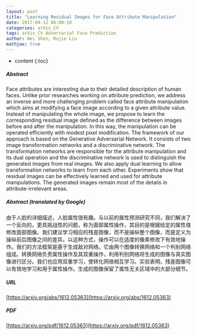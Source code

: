 ```yaml
---
layout: post
title: "Learning Residual Images for Face Attribute Manipulation"
date: 2017-04-12 06:00:19
categories: arXiv_CV
tags: arXiv_CV Adversarial Face Prediction
author: Wei Shen, Rujie Liu
mathjax: true
---
```


* content
{:toc}

##### Abstract
Face attributes are interesting due to their detailed description of human faces. Unlike prior researches working on attribute prediction, we address an inverse and more challenging problem called face attribute manipulation which aims at modifying a face image according to a given attribute value. Instead of manipulating the whole image, we propose to learn the corresponding residual image defined as the difference between images before and after the manipulation. In this way, the manipulation can be operated efficiently with modest pixel modification. The framework of our approach is based on the Generative Adversarial Network. It consists of two image transformation networks and a discriminative network. The transformation networks are responsible for the attribute manipulation and its dual operation and the discriminative network is used to distinguish the generated images from real images. We also apply dual learning to allow transformation networks to learn from each other. Experiments show that residual images can be effectively learned and used for attribute manipulations. The generated images remain most of the details in attribute-irrelevant areas.

##### Abstract (translated by Google)
由于人脸的详细描述，人脸属性很有趣。与以前的属性预测研究不同，我们解决了一个反向的，更具挑战性的问题，称为面部属性操作，其目的是根据给定的属性值修改面部图像。我们建议学习相应的残差图像，而不是操纵整个图像，而是定义为操纵前后图像之间的差异。以这种方式，操作可以在适度的像素修改下有效地操作。我们的方法框架是基于生成敌对网络。它由两个图像转换网络和一个判别网络组成。转换网络负责属性操作及其双重操作，利用判别网络将生成的图像与真实图像进行区分。我们也应用双重学习，使转化网络相互学习。实验表明，残差图像可以有效地学习和用于属性操作。生成的图像保留了属性无关区域中的大部分细节。

##### URL
[https://arxiv.org/abs/1612.05363](https://arxiv.org/abs/1612.05363)

##### PDF
[https://arxiv.org/pdf/1612.05363](https://arxiv.org/pdf/1612.05363)

